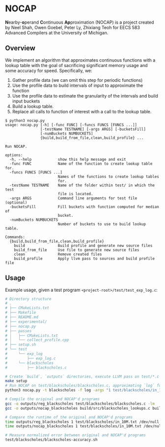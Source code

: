 # NOCAP
**N**earby-**o**perand **C**ontinuous **Ap**proximation (NOCAP) is a project created by Neel Shah, Owen Goebel, Peter Ly, Zhixiang Teoh for EECS 583 Advanced Compilers at the University of Michigan.

## Overview

We implement an algorithm that approximates continuous functions with a lookup table with the goal of sacrificing significant memory usage and some accuracy for speed. Specifically, we:
1. Gather profile data (we can omit this step for periodic functions)
2. Use the profile data to build intervals of input to approximate the function
3. Use the profile data to estimate the granularity of the intervals and build input buckets
4. Build a lookup table.
5. Replace all calls to function of interest with a call to the lookup table.

```
$ python3 nocap.py
usage: nocap.py [-h] [-func FUNC] [-funcs FUNCS [FUNCS ...]]
                [-testName TESTNAME] [-args ARGS] [-bucketsFill]
                [-numBuckets NUMBUCKETS]
                {build,build_from_file,clean,build_profile} ...

Run NOCAP.

options:
  -h, --help            show this help message and exit
  -func FUNC            Name of the function to create lookup table for.
  -funcs FUNCS [FUNCS ...]
                        Names of the functions to create lookup tables
                        for.
  -testName TESTNAME    Name of the folder within test/ in which the test
                        file is located.
  -args ARGS            Command line arguments for test file (optional)
  -bucketsFill          Fill buckets with function computed for median of
                        bucket.
  -numBuckets NUMBUCKETS
                        Number of buckets to use to build lookup table.

Commands:
  {build,build_from_file,clean,build_profile}
    build               Build profile and generate new source files
    build_from_file     Use file to generate new source files
    clean               Remove created files
    build_profile       Apply llvm pass to sources and build profile file
```

## Usage

Example usage, given a test program `<project-root>/test/test_exp_log.c`:


```sh
# Directory structure
# .
# ├── CMakeLists.txt
# ├── Makefile
# ├── README.md
# ├── experimental/
# ├── nocap.py
# ├── passes
# │   ├── CMakeLists.txt
# │   └── collect_profile.cpp
# ├── setup.sh
# └── test
#     └── exp_log
#         ├── exp_log.c
#     └── blackscholes
#         ├── blackscholes.c

# Create `build`, `outputs` directories, execute LLVM pass on test/*.c
make setup
# Run NOCAP on test/blackscholes/blackscholes.c, approximating `log` functions
python3 nocap.py -t blackscholes -f log -args "1 test/blackscholes/in_10M.txt /dev/null" -b build

# Compile the original and NOCAP'd programs
gcc -o outputs/reg_blackscholes test/blackscholes/blackscholes.c -lm
gcc -o outputs/nocap_blackscholes build/src/blackscholes_lookups.c build/src/nocap_log.c -lm

# Compare the runtime of the original and NOCAP'd programs
time outputs/reg_blackscholes 1 test/blackscholes/in_10M.txt /dev/null # Read real time
time outputs/nocap_blackscholes 1 test/blackscholes/in_10M.txt /dev/null # Read real time

# Measure normalized error between original and NOCAP'd programs
test/blackscholes/blackscholes-accuracy.sh
```